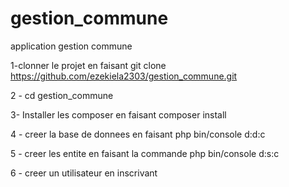 # gestion_commune
application gestion commune

1-clonner le projet en faisant git clone https://github.com/ezekiela2303/gestion_commune.git

2 - cd gestion_commune

3- Installer les composer en faisant composer install

4 - creer la base de donnees en faisant php bin/console d:d:c

5 - creer les entite en faisant la commande php bin/console d:s:c

6 - creer un utilisateur en inscrivant
